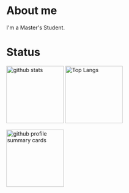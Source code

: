 # About me
I'm a Master's Student.

# Status
<p align="left"> 
  <img alt="github stats" height="150px" src="https://github-readme-stats.vercel.app/api?username=kokist&theme=tokyonight&show_icons=ture" />
  <img alt="Top Langs" height="150px" src="https://github-readme-stats.vercel.app/api/top-langs/?username=kokist&layout=compact&show_icons=true&theme=tokyonight" />
</p>

<p>
<img alt="github profile summary cards" height="150px" width="center" src="https://github-profile-summary-cards.vercel.app/api/cards/profile-details?username=kokist&theme=tokyonight" />
</p>

<!--
**kokist/kokist** is a ✨ _special_ ✨ repository because its `README.md` (this file) appears on your GitHub profile.

Here are some ideas to get you started:

- 🔭 I’m currently working on ...
- 🌱 I’m currently learning ...
- 👯 I’m looking to collaborate on ...
- 🤔 I’m looking for help with ...
- 💬 Ask me about ...
- 📫 How to reach me: ...
- 😄 Pronouns: ...
- ⚡ Fun fact: ...
-->
